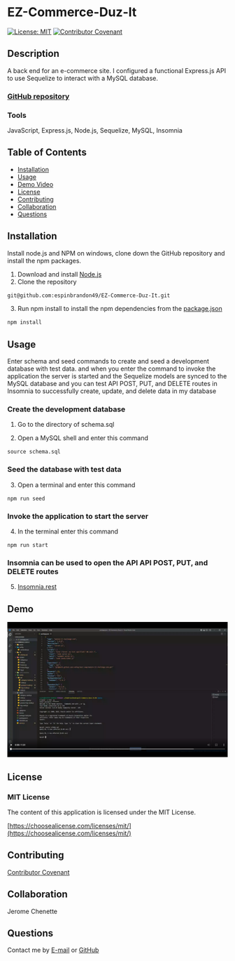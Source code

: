 # EZ-Commerce-Duz-It
[![License: MIT](https://img.shields.io/badge/License-MIT-yellow.svg)](https://opensource.org/licenses/MIT)
[![Contributor Covenant](https://img.shields.io/badge/Contributor%20Covenant-2.1-4baaaa.svg)](code_of_conduct.md)

## Description 
A back end for an e-commerce site.  I configured a functional Express.js API to use Sequelize to interact with a MySQL database. 

### [GitHub repository](https://github.com/espinbrandon49/EZ-Commerce-Duz-It)

### Tools
JavaScript, Express.js, Node.js, Sequelize, MySQL, Insomnia

## Table of Contents 
  * [Installation](#installation)
  * [Usage](#usage)
  * [Demo Video](#demo)
  * [License](#license)
  * [Contributing](#contributing)
  * [Collaboration](#collaboration)
  * [Questions](#questions)
  
## Installation

Install node.js and NPM on windows, clone down the GitHub repository and install the npm packages.
1. Download and install [Node.js](https://nodejs.org/en/download/)
2. Clone the repository
```bash
git@github.com:espinbrandon49/EZ-Commerce-Duz-It.git
```
3. Run npm install to install the npm dependencies from the [package.json](./package.json)
```bash
npm install
```

## Usage 
Enter schema and seed commands to create and seed a development database with test data.
and when you enter the command to invoke the application the server is started and the Sequelize models are synced to the MySQL database and you can test API POST, PUT, and DELETE routes in Insomnia to successfully create, update, and delete data in my database

### Create the development database
1. Go to the directory of schema.sql

2. Open a MySQL shell and enter this command
```
source schema.sql
```
### Seed the database with test data
3. Open a terminal and enter this command
```
npm run seed
```
### Invoke the application to start the server
4. In the terminal enter this command
```
npm run start
```
### Insomnia can be used to open the API API POST, PUT, and DELETE routes
5. [Insomnia.rest](https://docs.insomnia.rest/)

## Demo
[![A video thumbnail shows the command-line employee management application with a play button overlaying the view.](./assets/demo-video-screenshot.png)](https://user-images.githubusercontent.com/102924713/182070530-5ff8025f-5e36-440a-afed-574312501318.mp4)

## License 
### MIT License 
The content of this application is licensed under the MIT License. 

[https://choosealicense.com/licenses/mit/](https://choosealicense.com/licenses/mit/) 

## Contributing 
[Contributor Covenant](https://www.contributor-covenant.org/)

## Collaboration
Jerome Chenette

## Questions 

Contact me by [E-mail](mailto:portfoliolinkemail@gmail.com) or [GitHub](https://github.com/espinbrandon49)

